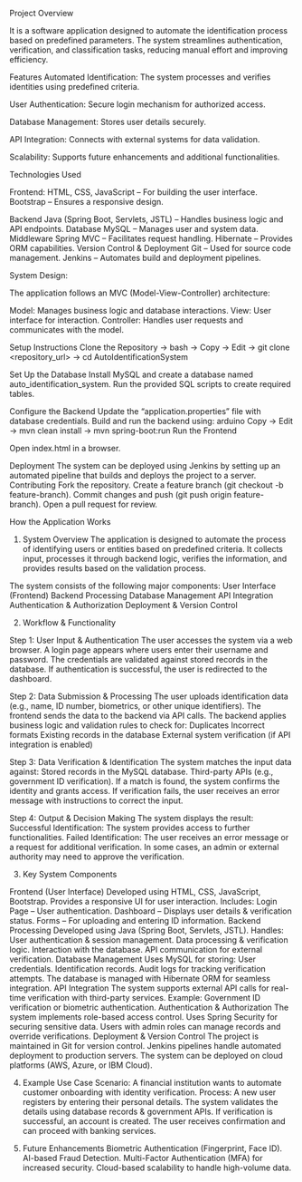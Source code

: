 Project Overview 

It is a software application designed to automate the identification process based on predefined parameters. The system streamlines authentication, verification, and classification tasks, reducing manual effort and improving efficiency.

Features Automated Identification: The system processes and verifies identities using predefined criteria. 

User Authentication: Secure login mechanism for authorized access. 

Database Management: Stores user details securely. 

API Integration: Connects with external systems for data validation. 

Scalability: Supports future enhancements and additional functionalities.

Technologies Used

Frontend: HTML, CSS, JavaScript – For building the user interface. Bootstrap – Ensures a responsive design. 

Backend Java (Spring Boot, Servlets, JSTL) – Handles business logic and API endpoints. Database MySQL – Manages user and system data. Middleware Spring MVC – Facilitates request handling. Hibernate – Provides ORM capabilities. Version Control & Deployment Git – Used for source code management. Jenkins – Automates build and deployment pipelines.

System Design: 

The application follows an MVC (Model-View-Controller) architecture:

Model: Manages business logic and database interactions. View: User interface for interaction. Controller: Handles user requests and communicates with the model.

Setup Instructions Clone the Repository -> bash ->  Copy -> Edit ->  git clone <repository_url>   ->  cd AutoIdentificationSystem

Set Up the Database Install MySQL and create a database named auto_identification_system. Run the provided SQL scripts to create required tables.

Configure the Backend Update the “application.properties” file with database credentials. Build and run the backend using: arduino Copy -> Edit ->  mvn clean install -> mvn spring-boot:run Run the Frontend

Open index.html in a browser.

Deployment The system can be deployed using Jenkins by setting up an automated pipeline that builds and deploys the project to a server. Contributing Fork the repository. Create a feature branch (git checkout -b feature-branch). Commit changes and push (git push origin feature-branch). Open a pull request for review.

How the Application Works

1.	System Overview The application is designed to automate the process of identifying users or entities based on predefined criteria. It collects input, processes it through backend logic, verifies the information, and provides results based on the validation process.

The system consists of the following major components: User Interface (Frontend) Backend Processing Database Management API Integration Authentication & Authorization Deployment & Version Control

2. Workflow & Functionality 


Step 1: User Input & Authentication The user accesses the system via a web browser. A login page appears where users enter their username and password. The credentials are validated against stored records in the database. If authentication is successful, the user is redirected to the dashboard. 

Step 2: Data Submission & Processing The user uploads identification data (e.g., name, ID number, biometrics, or other unique identifiers). The frontend sends the data to the backend via API calls.
The backend applies business logic and validation rules to check for: Duplicates Incorrect formats Existing records in the database External system verification (if API integration is enabled)

Step 3: Data Verification & Identification The system matches the input data against: Stored records in the MySQL database. Third-party APIs (e.g., government ID verification). If a match is found, the system confirms the identity and grants access. If verification fails, the user receives an error message with instructions to correct the input. 

Step 4: Output & Decision Making The system displays the result: Successful Identification: The system provides access to further functionalities. Failed Identification: The user receives an error message or a request for additional verification. In some cases, an admin or external authority may need to approve the verification. 

3. Key System Components 

Frontend (User Interface) Developed using HTML, CSS, JavaScript, Bootstrap. Provides a responsive UI for user interaction. Includes: Login Page – User authentication. Dashboard – Displays user details & verification status. Forms – For uploading and entering ID information. Backend Processing Developed using Java (Spring Boot, Servlets, JSTL). Handles: User authentication & session management. Data processing & verification logic. Interaction with the database. API communication for external verification. Database Management Uses MySQL for storing: User credentials. Identification records. Audit logs for tracking verification attempts. The database is managed with Hibernate ORM for seamless integration. API Integration The system supports external API calls for real-time verification with third-party services. Example: Government ID verification or biometric authentication. Authentication & Authorization The system implements role-based access control. Uses Spring Security for securing sensitive data. Users with admin roles can manage records and override verifications. Deployment & Version Control The project is maintained in Git for version control. Jenkins pipelines handle automated deployment to production servers. The system can be deployed on cloud platforms (AWS, Azure, or IBM Cloud). 

4. Example Use Case Scenario: A financial institution wants to automate customer onboarding with identity verification.
Process: A new user registers by entering their personal details. The system validates the details using database records & government APIs. If verification is successful, an account is created. The user receives confirmation and can proceed with banking services.

5. Future Enhancements Biometric Authentication (Fingerprint, Face ID). AI-based Fraud Detection. Multi-Factor Authentication (MFA) for increased security. Cloud-based scalability to handle high-volume data.
